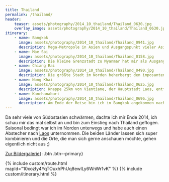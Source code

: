 ```yaml
---
title: Thailand
permalink: /thailand/
header:
    teaser: assets/photography/2014_10_thailand/Thailand_0630.jpg
    overlay_image: assets/photography/2014_10_thailand/Thailand_0630.jpg
itinerary:
    - name: Bangkok
      image: assets/photography/2014_10_thailand/Thailand_0941.jpg
      description: Mega-Metropole in Asien und Ausgangspunkt vieler Asienreisen, es lohnt sich in jedem Fall einige Tage dort zu verbringen, denn sie hat einiges zu bieten. Von Tempeln, unzähligen Buddah-Statuen und beleben Märkten bis hin zum Shopping-Mall einer modernen Großstadt.
    - name: Mae Sai
      image: assets/photography/2014_10_thailand/Thailand_0158.jpg
      description: Die kleine Grenzstadt zu Myanmar hat mir als Ausgangspunkt für einige Reisen im Norden Thailands gedient, hat aber auch selbst einiges Sehenswertes inklusive einem leckeren Nachtmarkt.
    - name: Chiang Rai
      image: assets/photography/2014_10_thailand/Thailand_0490.jpg
      description: Die größte Stadt im Norden beherbergt den imposanten Weißen Tempel und ist ein Stopp wert, wenn man auf dem Weg nach Myanmar oder Laos ist. Durch den eigenen Flughafen ist die Region auch leicht zu erreichen. Man darf die Stadt aber nicht mit dem, knapp 200km entfernten, Chiang Mai verwechseln.
    - name: Nong Khai
      image: assets/photography/2014_10_thailand/Thailand_0625.jpg
      description: Knappe 25km von Vientiane, der Hauptstadt Laos, entfernt, ist Nong Khai ein beliebter Stopp auf dem Weg von oder nach Laos. Außer einem Park voller Statuen gibt es eigentlich keine größeren Sehenswürdigkeiten und für mich auch nur kurzer Halt, bevor es mit dem Nachtzug zurück nach Bangkok ging.
    - name: Kanchanaburi
      image: assets/photography/2014_10_thailand/Thailand_0696.jpg
      description: Am Ende der Reise bin ich in Bangkok angekommen nach der vielen Natur und Ruhe war es mit etwas zu stressig, so dass ich noch einen Kurztrip nach Kanchanaburi eingebaut habe, was ich jedem empfehlen kann. Neben der berühmten Brücke am Kwai ist der Erawan Nationalpark sehr nahe und man findet eine grüne Oase vor den Toren Bangkoks.
---
```


Da sehr viele von Südostasien schwärmen, dachte ich mir Ende 2014, ich schau mir das mal selbst an und bin zum Einstieg nach Thailand geflogen.
Saisonal bedingt war ich im Norden unterwegs und habe auch einen Abstecher nach [Laos](/laos/) unternommen. 
Die beiden Länder lassen sich super kombinieren und die Orte, die man sich gerne anschauen möchte, gehen eigentlich nicht aus ;)    

[Zur Bildergalerie](/photography/thailand-2014/){: .btn .btn--primary}

{% include custom/route.html mapId="10xozIy4YqTOuxhPhUq8ewILy6WnWr1vK" %}
{% include custom/itinerary.html %}